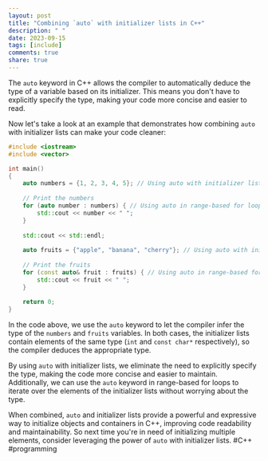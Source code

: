 ```yaml
---
layout: post
title: "Combining `auto` with initializer lists in C++"
description: " "
date: 2023-09-15
tags: [include]
comments: true
share: true
---
```


The `auto` keyword in C++ allows the compiler to automatically deduce the type of a variable based on its initializer. This means you don't have to explicitly specify the type, making your code more concise and easier to read.

Now let's take a look at an example that demonstrates how combining `auto` with initializer lists can make your code cleaner:

```cpp
#include <iostream>
#include <vector>

int main()
{
    auto numbers = {1, 2, 3, 4, 5}; // Using auto with initializer list
    
    // Print the numbers
    for (auto number : numbers) { // Using auto in range-based for loop
        std::cout << number << " ";
    }
    
    std::cout << std::endl;
    
    auto fruits = {"apple", "banana", "cherry"}; // Using auto with initializer list
    
    // Print the fruits
    for (const auto& fruit : fruits) { // Using auto in range-based for loop with const reference
        std::cout << fruit << " ";
    }
    
    return 0;
}
```

In the code above, we use the `auto` keyword to let the compiler infer the type of the `numbers` and `fruits` variables. In both cases, the initializer lists contain elements of the same type (`int` and `const char*` respectively), so the compiler deduces the appropriate type.

By using `auto` with initializer lists, we eliminate the need to explicitly specify the type, making the code more concise and easier to maintain. Additionally, we can use the `auto` keyword in range-based for loops to iterate over the elements of the initializer lists without worrying about the type.

When combined, `auto` and initializer lists provide a powerful and expressive way to initialize objects and containers in C++, improving code readability and maintainability. So next time you're in need of initializing multiple elements, consider leveraging the power of `auto` with initializer lists.  #C++ #programming